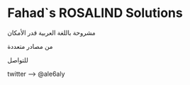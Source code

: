 # Fahad`s ROSALIND Solutions


مشروحة باللغة العربية قدر الأمكان

من مصادر متعددة

للتواصل

twitter --> @ale6aly

